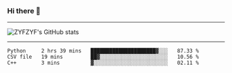 ### Hi there 👋

-------

<!--

- 🔭 I’m currently working on ...
- 🌱 I’m currently learning Rust
- 👯 I’m looking to collaborate on ...
- 🤔 I’m looking for help with ...
- 💬 Ask me about ...
- 📫 How to reach me: ...
- 😄 Pronouns: ...
- ⚡ Fun fact: ...

-------
-->

![ZYFZYF's GitHub stats](https://github-readme-stats.vercel.app/api?username=ZYFZYF)


-------

<!--START_SECTION:waka-->

```text
Python     2 hrs 39 mins   █████████████████████▓░░░   87.33 %
CSV file   19 mins         ██▓░░░░░░░░░░░░░░░░░░░░░░   10.56 %
C++        3 mins          ▓░░░░░░░░░░░░░░░░░░░░░░░░   02.11 %
```

<!--END_SECTION:waka-->


